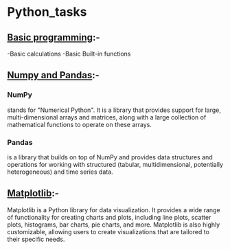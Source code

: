 
# Python_tasks

## [Basic programming](Basic_Programming.ipynb):-
-Basic calculations
-Basic Built-in functions
## [Numpy and Pandas](Numpy_and_Pandas_.ipynb):-
### NumPy
stands for "Numerical Python". It is a library that provides support for large, multi-dimensional arrays and matrices, along with a large collection of mathematical functions to operate on these arrays.
### Pandas
is a library that builds on top of NumPy and provides data structures and operations for working with structured (tabular, multidimensional, potentially heterogeneous) and time series data.
## [Matplotlib](Matplotlib.ipynb):-
Matplotlib is a Python library for data visualization. It provides a wide range of functionality for creating charts and plots, including line plots, scatter plots, histograms, bar charts, pie charts, and more. Matplotlib is also highly customizable, allowing users to create visualizations that are tailored to their specific needs.
